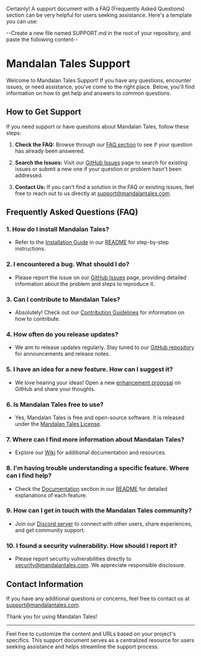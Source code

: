 Certainly! A support document with a FAQ (Frequently Asked Questions) section can be very helpful for users seeking assistance. Here's a template you can use:

--Create a new file named SUPPORT.md in the root of your repository, and paste the following content--

# Mandalan Tales Support

Welcome to Mandalan Tales Support! If you have any questions, encounter issues, or need assistance, you've come to the right place. Below, you'll find information on how to get help and answers to common questions.

## How to Get Support

If you need support or have questions about Mandalan Tales, follow these steps:

1. **Check the FAQ:** Browse through our [FAQ section](#faq) to see if your question has already been answered.

2. **Search the Issues:** Visit our [GitHub Issues](https://github.com/YourGitHubUsername/Mandalan-Tales/issues) page to search for existing issues or submit a new one if your question or problem hasn't been addressed.

3. **Contact Us:** If you can't find a solution in the FAQ or existing issues, feel free to reach out to us directly at [support@mandalantales.com](mailto:support@mandalantales.com).

## Frequently Asked Questions (FAQ)

### 1. **How do I install Mandalan Tales?**
   - Refer to the [Installation Guide](#) in our [README](README.md) for step-by-step instructions.

### 2. **I encountered a bug. What should I do?**
   - Please report the issue on our [GitHub Issues](https://github.com/YourGitHubUsername/Mandalan-Tales/issues) page, providing detailed information about the problem and steps to reproduce it.

### 3. **Can I contribute to Mandalan Tales?**
   - Absolutely! Check out our [Contribution Guidelines](CONTRIBUTING.md) for information on how to contribute.

### 4. **How often do you release updates?**
   - We aim to release updates regularly. Stay tuned to our [GitHub repository](https://github.com/YourGitHubUsername/Mandalan-Tales) for announcements and release notes.

### 5. **I have an idea for a new feature. How can I suggest it?**
   - We love hearing your ideas! Open a new [enhancement proposal](https://github.com/YourGitHubUsername/Mandalan-Tales/issues/new?template=ISSUE_TEMPLATE.md) on GitHub and share your thoughts.

### 6. **Is Mandalan Tales free to use?**
   - Yes, Mandalan Tales is free and open-source software. It is released under the [Mandalan Tales License](LICENSE.md).

### 7. **Where can I find more information about Mandalan Tales?**
   - Explore our [Wiki](https://github.com/YourGitHubUsername/Mandalan-Tales/wiki) for additional documentation and resources.

### 8. **I'm having trouble understanding a specific feature. Where can I find help?**
   - Check the [Documentation](#) section in our [README](README.md) for detailed explanations of each feature.

### 9. **How can I get in touch with the Mandalan Tales community?**
   - Join our [Discord server](#) to connect with other users, share experiences, and get community support.

### 10. **I found a security vulnerability. How should I report it?**
   - Please report security vulnerabilities directly to [security@mandalantales.com](mailto:security@mandalantales.com). We appreciate responsible disclosure.

## Contact Information

If you have any additional questions or concerns, feel free to contact us at [support@mandalantales.com](mailto:support@mandalantales.com).

Thank you for using Mandalan Tales!

--- 

Feel free to customize the content and URLs based on your project's specifics. This support document serves as a centralized resource for users seeking assistance and helps streamline the support process.